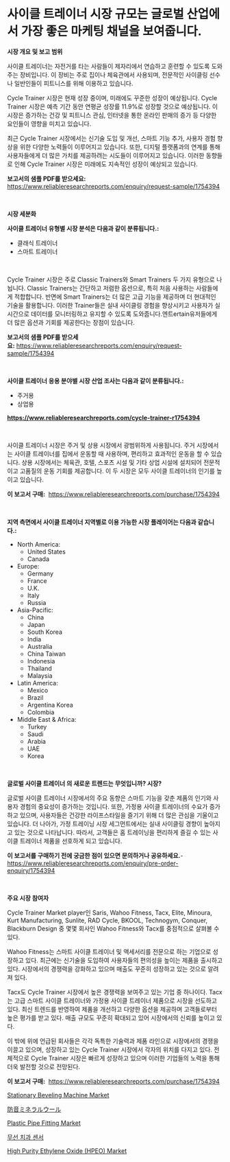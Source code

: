 <p><h1>사이클 트레이너 시장 규모는 글로벌 산업에서 가장 좋은 마케팅 채널을 보여줍니다.</h1></p><p><strong>시장 개요 및 보고 범위</strong></p>
<p><p>사이클 트레이너는 자전거를 타는 사람들이 제자리에서 연습하고 훈련할 수 있도록 도와주는 장비입니다. 이 장비는 주로 집이나 체육관에서 사용되며, 전문적인 사이클링 선수나 일반인들이 피트니스를 위해 이용하고 있습니다. </p><p>Cycle Trainer 시장은 현재 성장 중이며, 미래에도 꾸준한 성장이 예상됩니다. Cycle Trainer 시장은 예측 기간 동안 연평균 성장률 11.9%로 성장할 것으로 예상됩니다. 이 시장은 증가하는 건강 및 피트니스 관심, 인터넷을 통한 온라인 판매의 증가 등 다양한 요인들이 영향을 미치고 있습니다.</p><p>최근 Cycle Trainer 시장에서는 신기술 도입 및 개선, 스마트 기능 추가, 사용자 경험 향상을 위한 다양한 노력들이 이루어지고 있습니다. 또한, 디지털 플랫폼과의 연계를 통해 사용자들에게 더 많은 가치를 제공하려는 시도들이 이루어지고 있습니다. 이러한 동향들로 인해 Cycle Trainer 시장은 미래에도 지속적인 성장이 예상되고 있습니다.</p></p>
<p><strong>보고서의 샘플 PDF를 받으세요:</strong> <a href="https://www.reliableresearchreports.com/enquiry/request-sample/1754394">https://www.reliableresearchreports.com/enquiry/request-sample/1754394</a></p>
<p>&nbsp;</p>
<p><strong>시장 세분화</strong></p>
<p><strong>사이클 트레이너 유형별 시장 분석은 다음과 같이 분류됩니다.:</strong></p>
<p><ul><li>클래식 트레이너</li><li>스마트 트레이너</li></ul></p>
<p>&nbsp;</p>
<p><p>Cycle Trainer 시장은 주로 Classic Trainers와 Smart Trainers 두 가지 유형으로 나뉩니다. Classic Trainers는 간단하고 저렴한 옵션으로, 특히 처음 사용하는 사람들에게 적합합니다. 반면에 Smart Trainers는 더 많은 고급 기능을 제공하며 더 현대적인 기술을 활용합니다. 이러한 Trainer들은 실내 사이클링 경험을 향상시키고 사용자가 실시간으로 데이터를 모니터링하고 유지할 수 있도록 도와줍니다.엔트ertain유저들에게 더 많은 옵션과 기회를 제공한다는 장점이 있습니다.</p></p>
<p><strong>보고서의 샘플 PDF를 받으세요:</strong>&nbsp;<a href="https://www.reliableresearchreports.com/enquiry/request-sample/1754394">https://www.reliableresearchreports.com/enquiry/request-sample/1754394</a></p>
<p>&nbsp;</p>
<p><strong> 사이클 트레이너 응용 분야별 시장 산업 조사는 다음과 같이 분류됩니다.:</strong></p>
<p><ul><li>주거용</li><li>상업용</li></ul></p>
<p><strong><a href="https://www.reliableresearchreports.com/cycle-trainer-r1754394">https://www.reliableresearchreports.com/cycle-trainer-r1754394</a></strong></p>
<p>&nbsp;</p>
<p><p>사이클 트레이너 시장은 주거 및 상용 시장에서 광범위하게 사용됩니다. 주거 시장에서는 사이클 트레이너를 집에서 운동할 때 사용하며, 편리하고 효과적인 운동을 할 수 있습니다. 상용 시장에서는 체육관, 호텔, 스포츠 시설 및 기타 상업 시설에 설치되어 전문적이고 고품질의 운동 기회를 제공합니다. 이 두 시장은 모두 사이클 트레이너의 인기를 높이고 있습니다.</p></p>
<p><strong>이 보고서 구매:</strong>&nbsp; <a href="https://www.reliableresearchreports.com/purchase/1754394">https://www.reliableresearchreports.com/purchase/1754394</a></p>
<p>&nbsp;</p>
<p><strong>지역 측면에서 사이클 트레이너 지역별로 이용 가능한 시장 플레이어는 다음과 같습니다.:</strong></p>
<p><ul>
    <li>
        North America:
        <ul>
            <li>United States</li>
            <li>Canada</li>
        </ul>
    </li>
    <li>
        Europe:
        <ul>
            <li>Germany</li>
            <li>France</li>
            <li>U.K.</li>
            <li>Italy</li>
            <li>Russia</li>
        </ul>
    </li>
    <li>
        Asia-Pacific:
        <ul>
            <li>China</li>
            <li>Japan</li>
            <li>South Korea</li>
            <li>India</li>
            <li>Australia</li>
            <li>China Taiwan</li>
            <li>Indonesia</li>
            <li>Thailand</li>
            <li>Malaysia</li>
        </ul>
    </li>
    <li>
        Latin America:
        <ul>
            <li>Mexico</li>
            <li>Brazil</li>
            <li>Argentina Korea</li>
            <li>Colombia</li>
        </ul>
    </li>
    <li>
        Middle East & Africa:
        <ul>
            <li>Turkey</li>
            <li>Saudi</li>
            <li>Arabia</li>
            <li>UAE</li>
            <li>Korea</li>
        </ul>
    </li>
    </ul></p>
<p>&nbsp;</p>
<p><strong>글로벌 사이클 트레이너 의 새로운 트렌드는 무엇입니까? 시장?</strong></p>
<p><p>글로벌 사이클 트레이너 시장에서의 주요 동향은 스마트 기능을 갖춘 제품의 인기와 사용자 경험의 중요성이 증가하는 것입니다. 또한, 가정용 사이클 트레이너의 수요가 증가하고 있으며, 사용자들은 건강한 라이프스타일을 즐기기 위해 더 많은 관심을 기울이고 있습니다. 더 나아가, 가정 트레이닝 시장 세그먼트에서는 실내 사이클링 경향이 높아지고 있는 것으로 나타납니다. 따라서, 고객들은 홈 트레이닝을 편리하게 즐길 수 있는 사이클 트레이너 제품을 선호하게 되고 있습니다.</p></p>
<p><strong>이 보고서를 구매하기 전에 궁금한 점이 있으면 문의하거나 공유하세요.</strong>- <a href="https://www.reliableresearchreports.com/enquiry/pre-order-enquiry/1754394">https://www.reliableresearchreports.com/enquiry/pre-order-enquiry/1754394</a></p>
<p>&nbsp;</p>
<p><strong>주요 시장 참여자</strong></p>
<p><p>Cycle Trainer Market player인 Saris, Wahoo Fitness, Tacx, Elite, Minoura, Kurt Manufacturing, Sunlite, RAD Cycle, BKOOL, Technogym, Conquer, Blackburn Design 중 몇몇 회사인 Wahoo Fitness와 Tacx를 중점적으로 살펴볼 수 있다. </p><p>Wahoo Fitness는 스마트 사이클 트레이너 및 액세서리를 전문으로 하는 기업으로 성장하고 있다. 최근에는 신기술을 도입하여 사용자들의 편의성을 높이는 제품을 출시하고 있다. 시장에서의 경쟁력을 강화하고 있으며 매출도 꾸준히 성장하고 있는 것으로 알려져 있다. </p><p>Tacx도 Cycle Trainer 시장에서 높은 경쟁력을 보여주고 있는 기업 중 하나이다. Tacx는 고급 스마트 사이클 트레이너와 가정용 사이클 트레이너 제품으로 시장을 선도하고 있다. 최신 트렌드를 반영하여 제품을 개선하고 다양한 옵션을 제공하며 고객들로부터 높은 평가를 받고 있다. 매출 규모도 꾸준히 확대되고 있어 시장에서의 신뢰를 높이고 있다.</p><p>이 밖에 위에 언급된 회사들은 각각 독특한 기술력과 제품 라인으로 시장에서의 경쟁을 이끌고 있으며, 성장하고 있는 Cycle Trainer 시장에서 각자의 위치를 다지고 있다. 전체적으로 Cycle Trainer 시장은 빠르게 성장하고 있으며 이러한 기업들의 노력을 통해 더욱 발전할 것으로 전망된다.</p></p>
<p><strong>이 보고서 구매:</strong>&nbsp;&nbsp;<a href="https://www.reliableresearchreports.com/purchase/1754394">https://www.reliableresearchreports.com/purchase/1754394</a></p>
<p><p><a href="https://github.com/Paul14Anderson63/Market-Research-Report-List-3/blob/main/stationary-beveling-machine-market.md">Stationary Beveling Machine Market</a></p><p><a href="https://github.com/dadanedu33/Market-Research-Report-List-1/blob/main/659882327823.md">防音ミネラルウール</a></p><p><a href="https://issuu.com/reportprime-2/docs/plastic-pipe-fitting-market-size-2030.pptx">Plastic Pipe Fitting Market</a></p><p><a href="https://github.com/hxzi07639916/Market-Research-Report-List-1/blob/main/838425125357.md">무선 치과 센서</a></p><p><a href="https://www.linkedin.com/pulse/high-purity-ethylene-oxide-hpeo-market-size-growth-forecast-kvyne?trackingId=cerJ6DNjtcHZ2ue9ER981g%3D%3D">High Purity Ethylene Oxide (HPEO) Market</a></p></p>